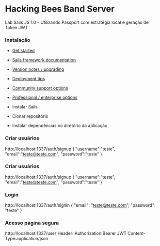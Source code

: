 # Hacking Bees Band Server

Lab Sails JS 1.0 - Utilizando Passport com estratégia local e geração de Token JWT


### Instalação

+ [Get started](https://sailsjs.com/get-started)
+ [Sails framework documentation](https://sailsjs.com/documentation)
+ [Version notes / upgrading](https://sailsjs.com/documentation/upgrading)
+ [Deployment tips](https://sailsjs.com/documentation/concepts/deployment)
+ [Community support options](https://sailsjs.com/support)
+ [Professional / enterprise options](https://sailsjs.com/enterprise)

+ Instalar Sails
+ Clonar repositório
+ Instalar dependências no diretório da aplicação

### Criar usuários
http://localhost:1337/auth/signup
{
 "username":"teste",
 "email":"teste@teste.com",
 "password":"teste"
}


### Criar usuários
http://localhost:1337/auth/signup
{
 "username":"teste",
 "email":"teste@teste.com",
 "password":"teste"
}

### Login
http://localhost:1337/auth/signin
{
  "email": "teste@teste.com",
  "password": "teste"
}

### Acesso página segura
http://localhost:1337/user
Header: Authorization:Bearer JWT
Content-Type:application/json